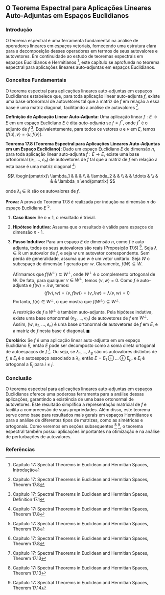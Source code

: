 ## O Teorema Espectral para Aplicações Lineares Auto-Adjuntas em Espaços Euclidianos

### Introdução
O teorema espectral é uma ferramenta fundamental na análise de operadores lineares em espaços vetoriais, fornecendo uma estrutura clara para a decomposição desses operadores em termos de seus autovalores e autovetores. Em continuidade ao estudo de teoremas espectrais em espaços Euclidianos e Hermitianos [^1], este capítulo se aprofunda no teorema espectral para aplicações lineares auto-adjuntas em espaços Euclidianos.

### Conceitos Fundamentais

O teorema espectral para aplicações lineares auto-adjuntas em espaços Euclidianos estabelece que, para toda aplicação linear auto-adjunta *f*, existe uma base ortonormal de autovetores tal que a matriz de *f* em relação a essa base é uma matriz diagonal, facilitando a análise de autovalores [^7].

**Definição de Aplicação Linear Auto-Adjunta:** Uma aplicação linear $f: E \rightarrow E$ em um espaço Euclidiano *E* é dita *auto-adjunta* se $f = f^*$, onde $f^*$ é o adjunto de *f* [^2]. Equivalentemente, para todos os vetores *u* e *v* em *E*, temos $\langle f(u), v \rangle = \langle u, f(v) \rangle$.

**Teorema 17.8 (Teorema Espectral para Aplicações Lineares Auto-Adjuntas em um Espaço Euclidiano):** Dado um espaço Euclidiano *E* de dimensão *n*, para toda aplicação linear auto-adjunta $f: E \rightarrow E$, existe uma base ortonormal $(e_1, ..., e_n)$ de autovetores de *f* tal que a matriz de *f* em relação a esta base é uma matriz diagonal [^7]:

$$\
\begin{pmatrix}\
\lambda_1 & & & \\
& \lambda_2 & & \\
& & \ddots & \\
& & & \lambda_n
\end{pmatrix}
$$

onde $\lambda_i \in \mathbb{R}$ são os autovalores de *f*.

**Prova:** A prova do Teorema 17.8 é realizada por indução na dimensão *n* do espaço Euclidiano *E* [^7].

1.  **Caso Base:** Se *n* = 1, o resultado é trivial.
2.  **Hipótese Indutiva:** Assuma que o resultado é válido para espaços de dimensão *n* - 1.
3.  **Passo Indutivo:** Para um espaço *E* de dimensão *n*, como *f* é auto-adjunta, todos os seus autovalores são reais (Proposição 17.6) [^7]. Seja $\lambda \in \mathbb{R}$ um autovalor de *f*, e seja *w* um autovetor correspondente. Sem perda de generalidade, assuma que *w* é um vetor unitário. Seja *W* o subespaço de dimensão 1 gerado por *w*. Claramente, $f(W) \subseteq W$.

    Afirmamos que $f(W^\perp) \subseteq W^\perp$, onde $W^\perp$ é o complemento ortogonal de *W*. De fato, para qualquer $v \in W^\perp$, temos $\langle v, w \rangle = 0$. Como *f* é auto-adjunta e $f(w) = \lambda w$, temos:
    $$\
    \langle f(v), w \rangle = \langle v, f(w) \rangle = \langle v, \lambda w \rangle = \lambda \langle v, w \rangle = 0
    $$
    Portanto, $f(v) \in W^\perp$, o que mostra que $f(W^\perp) \subseteq W^\perp$.

    A restrição de *f* a $W^\perp$ é também auto-adjunta. Pela hipótese indutiva, existe uma base ortonormal $(e_2, ..., e_n)$ de autovetores de *f* em $W^\perp$. Assim, $(w, e_2, ..., e_n)$ é uma base ortonormal de autovetores de *f* em *E*, e a matriz de *f* nesta base é diagonal. $\blacksquare$

**Corolário:** Se *f* é uma aplicação linear auto-adjunta em um espaço Euclidiano *E*, então *E* pode ser decomposto como a soma direta ortogonal de autoespaços de *f* [^13]. Ou seja, se $\lambda_1, ..., \lambda_p$ são os autovalores distintos de *f*, e $E_i$ é o autoespaço associado a $\lambda_i$, então $E = E_1 \oplus ... \oplus E_p$, e $E_i$ é ortogonal a $E_j$ para $i \neq j$.

### Conclusão

O teorema espectral para aplicações lineares auto-adjuntas em espaços Euclidianos oferece uma poderosa ferramenta para a análise dessas aplicações, garantindo a existência de uma base ortonormal de autovetores. Este resultado simplifica a representação matricial de *f* e facilita a compreensão de suas propriedades. Além disso, este teorema serve como base para resultados mais gerais em espaços Hermitianos e para a análise de diferentes tipos de matrizes, como as simétricas e ortogonais. Como veremos em seções subsequentes [^13] [^14], o teorema espectral também possui aplicações importantes na otimização e na análise de perturbações de autovalores.

### Referências
[^1]: Capítulo 17: Spectral Theorems in Euclidean and Hermitian Spaces, Introdução
[^2]: Capítulo 17: Spectral Theorems in Euclidean and Hermitian Spaces, Definition 17.1
[^7]: Capítulo 17: Spectral Theorems in Euclidean and Hermitian Spaces, Theorem 17.8
[^13]: Capítulo 17: Spectral Theorems in Euclidean and Hermitian Spaces, Theorem 17.13
[^14]: Capítulo 17: Spectral Theorems in Euclidean and Hermitian Spaces, Theorem 17.14
<!-- END -->